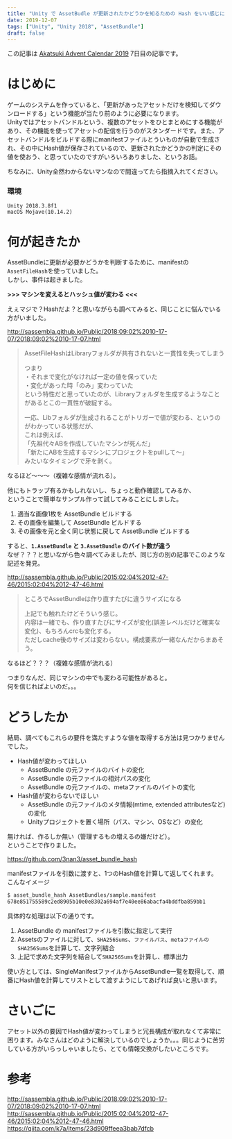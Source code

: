```yaml
---
title: "Unity で AssetBudle が更新されたかどうかを知るための Hash をいい感じにしたい"
date: 2019-12-07
tags: ["Unity", "Unity 2018", "AssetBundle"]
draft: false
---
```


この記事は [Akatsuki Advent Calendar 2019](https://adventar.org/calendars/3952) 7日目の記事です。

# はじめに

ゲームのシステムを作っていると、「更新があったアセットだけを検知してダウンロードする」という機能が当たり前のように必要になります。  
Unityではアセットバンドルという、複数のアセットをひとまとめにする機能があり、その機能を使ってアセットの配信を行うのがスタンダードです。また、アセットバンドルをビルドする際にmanifestファイルとういものが自動で生成され、その中にHash値が保存されているので、更新されたかどうかの判定にその値を使おう、と思っていたのですがいろいろありました、というお話。

ちなみに、Unity全然わからないマンなので間違ってたら指摘入れてください。

### 環境

```
Unity 2018.3.8f1
macOS Mojave(10.14.2)
```

# 何が起きたか

AssetBundleに更新が必要かどうかを判断するために、manifestの`AssetFileHash`を使っていました。  
しかし、事件は起きました。

**>>> マシンを変えるとハッシュ値が変わる <<<**

えぇマジで？Hashだよ？と思いながらも調べてみると、同じことに悩んでいる方がいました。

http://sassembla.github.io/Public/2018:09:02%2010-17-07/2018:09:02%2010-17-07.html

> AssetFileHashはLibraryフォルダが共有されないと一貫性を失ってしまう
>
> つまり  
> ・それまで変化がなければ一定の値を保っていた  
> ・変化があった時「のみ」変わっていた  
> という特性だと思っていたのが、Libraryフォルダを生成するようなことがあるとこの一貫性が破綻する。
>
> 一応、Libフォルダが生成されることがトリガーで値が変わる、というのがわかっている状態だが、  
> これは例えば、  
> 「先祖代々ABを作成していたマシンが死んだ」  
> 「新たにABを生成するマシンにプロジェクトをpullして～」  
> みたいなタイミングで牙を剥く。

なるほど〜〜〜（複雑な感情が流れる）。  

他にもトラップ有るかもしれないし、ちょっと動作確認してみるか、  
ということで簡単なサンプル作って試してみることにしました。

1. 適当な画像1枚を AssetBundle ビルドする
1. その画像を編集して AssetBundle ビルドする
1. その画像を元と全く同じ状態に戻して AssetBundle ビルドする

すると、**`1.AssetBundle` と `3.AssetBundle` のバイト数が違う**  
なぜ？？？と思いながら色々調べてみましたが、同じ方の別の記事でこのような記述を発見。

http://sassembla.github.io/Public/2015:02:04%2012-47-46/2015:02:04%2012-47-46.html

> ところでAssetBundleは作り直すたびに違うサイズになる
>
> 上記でも触れたけどそういう感じ。  
> 内容は一緒でも、作り直すたびにサイズが変化(誤差レベルだけど確実な変化)、もちろんcrcも変化する。  
> ただしcache後のサイズは変わらない。構成要素が一緒なんだからまあそう。

なるほど？？？（複雑な感情が流れる）

つまりなんだ、同じマシンの中でも変わる可能性があると。  
何を信じればよいのだ。。。

# どうしたか

結局、調べてもこれらの要件を満たすような値を取得する方法は見つかりませんでした。  

* Hash値が変わってほしい
  * AssetBundle の元ファイルのバイトの変化
  * AssetBundle の元ファイルの相対パスの変化
  * AssetBundle の元ファイルの、metaファイルのバイトの変化
* Hash値が変わらないでほしい
  * AssetBundle の元ファイルのメタ情報(mtime, extended attributesなど)の変化
  * Unityプロジェクトを置く場所（パス、マシン、OSなど）の変化

無ければ、作るしか無い（管理するもの増えるの嫌だけど）。  
ということで作りました。

https://github.com/3nan3/asset_bundle_hash

manifestファイルを引数に渡すと、1つのHash値を計算して返してくれます。  
こんなイメージ

```sh
$ asset_bundle_hash AssetBundles/sample.manifest
678e851755589c2ed8905b10e0e8302a694af7e40ee86abacfa4bddfba859bb1
```

具体的な処理は以下の通りです。

1. AssetBundle の manifestファイルを引数に指定して実行
1. Assetsのファイルに対して、`SHA256Sums`、`ファイルパス`、`metaファイルのSHA256Sums`を計算して、文字列結合
1. 上記で求めた文字列を結合して`SHA256Sums`を計算し、標準出力

使い方としては、SingleManifestファイルからAssetBundle一覧を取得して、順番にHash値を計算してリストとして渡すようにしてあげれば良いと思います。

# さいごに

アセット以外の要因でHash値が変わってしまうと冗長構成が取れなくて非常に困ります。みなさんはどのように解決しているのでしょうか。。。同じように苦労している方がいらっしゃいましたら、とても情報交換がしたいところです。

# 参考

http://sassembla.github.io/Public/2018:09:02%2010-17-07/2018:09:02%2010-17-07.html
http://sassembla.github.io/Public/2015:02:04%2012-47-46/2015:02:04%2012-47-46.html
https://qiita.com/k7a/items/23d909ffeea3bab7dfcb

